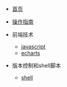 
* [首页](/)
* [操作指南](guide)

* 前端技术
    * [javascript](/01/javascript/)
    * [echarts](/01/echarts/)
    
    
* 版本控制和shell脚本
    * [shell](/04/shell/)
    